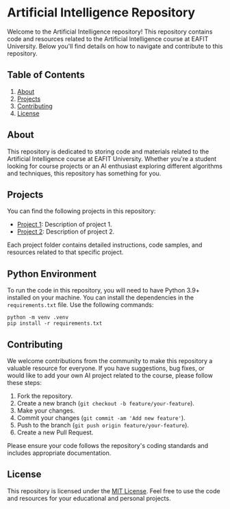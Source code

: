 # Artificial Intelligence Repository

Welcome to the Artificial Intelligence repository! This repository contains code and resources related to the Artificial Intelligence course at EAFIT University. Below you'll find details on how to navigate and contribute to this repository.

## Table of Contents

1. [About](#about)
2. [Projects](#projects)
3. [Contributing](#contributing)
4. [License](#license)

## About

This repository is dedicated to storing code and materials related to the Artificial Intelligence course at EAFIT University. Whether you're a student looking for course projects or an AI enthusiast exploring different algorithms and techniques, this repository has something for you.

## Projects

You can find the following projects in this repository:

- [Project 1](https://github.com/calzateu/Artificial-Intelligence/tree/main/project_1): Description of project 1.
- [Project 2](https://github.com/calzateu/Artificial-Intelligence/tree/main/project_2): Description of project 2.

Each project folder contains detailed instructions, code samples, and resources related to that specific project.

## Python Environment

To run the code in this repository, you will need to have Python 3.9+ installed on your machine. You can install the dependencies in the `requirements.txt` file. Use the following commands:

```
python -m venv .venv
pip install -r requirements.txt
```

## Contributing

We welcome contributions from the community to make this repository a valuable resource for everyone. If you have suggestions, bug fixes, or would like to add your own AI project related to the course, please follow these steps:

1. Fork the repository.
2. Create a new branch (`git checkout -b feature/your-feature`).
3. Make your changes.
4. Commit your changes (`git commit -am 'Add new feature'`).
5. Push to the branch (`git push origin feature/your-feature`).
6. Create a new Pull Request.

Please ensure your code follows the repository's coding standards and includes appropriate documentation.

## License

This repository is licensed under the [MIT License](LICENSE). Feel free to use the code and resources for your educational and personal projects.

